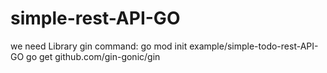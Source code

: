 # simple-rest-API-GO

we need Library gin
command:
go mod init example/simple-todo-rest-API-GO
go get github.com/gin-gonic/gin